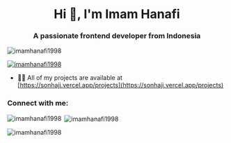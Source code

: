 <h1 align="center">Hi 👋, I'm Imam Hanafi</h1>
<h3 align="center">A passionate frontend developer from Indonesia</h3>

<p align="left"> <img src="https://komarev.com/ghpvc/?username=imamhanafi1998&label=Profile%20views&color=0e75b6&style=flat" alt="imamhanafi1998" /> </p>

<p align="left"> <a href="https://github.com/ryo-ma/github-profile-trophy"><img src="https://github-profile-trophy.vercel.app/?username=imamhanafi1998" alt="imamhanafi1998" /></a> </p>

- 👨‍💻 All of my projects are available at [https://sonhaji.vercel.app/projects](https://sonhaji.vercel.app/projects)

<h3 align="left">Connect with me:</h3>
<p align="left">
</p>

<p><img align="left" src="https://github-readme-stats.vercel.app/api/top-langs?username=imamhanafi1998&show_icons=true&locale=en&layout=compact" alt="imamhanafi1998" /></p>

<p>&nbsp;<img align="center" src="https://github-readme-stats.vercel.app/api?username=imamhanafi1998&show_icons=true&locale=en" alt="imamhanafi1998" /></p>

<p><img align="center" src="https://github-readme-streak-stats.herokuapp.com/?user=imamhanafi1998&" alt="imamhanafi1998" /></p>
